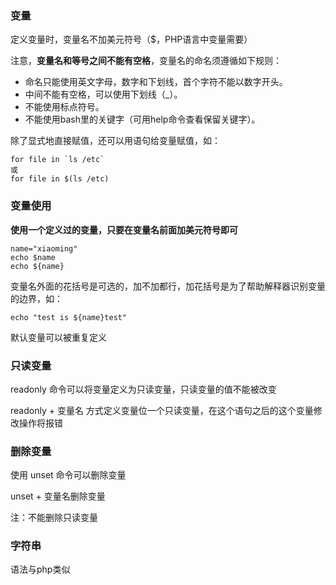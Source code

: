 ### 变量

定义变量时，变量名不加美元符号（$，PHP语言中变量需要）

注意，**变量名和等号之间不能有空格**，变量名的命名须遵循如下规则：

- 命名只能使用英文字母，数字和下划线，首个字符不能以数字开头。
- 中间不能有空格，可以使用下划线（_）。
- 不能使用标点符号。
- 不能使用bash里的关键字（可用help命令查看保留关键字）。

除了显式地直接赋值，还可以用语句给变量赋值，如：

```
for file in `ls /etc`
或
for file in $(ls /etc)
```

### 变量使用

**使用一个定义过的变量，只要在变量名前面加美元符号即可**

```
name="xiaoming"
echo $name
echo ${name}
```

变量名外面的花括号是可选的，加不加都行，加花括号是为了帮助解释器识别变量的边界，如：

```
echo "test is ${name}test"
```

默认变量可以被重复定义

### 只读变量

 readonly 命令可以将变量定义为只读变量，只读变量的值不能被改变

readonly + 变量名 方式定义变量位一个只读变量，在这个语句之后的这个变量修改操作将报错

### 删除变量

使用 unset 命令可以删除变量

unset + 变量名删除变量

注：不能删除只读变量

### 字符串

语法与php类似